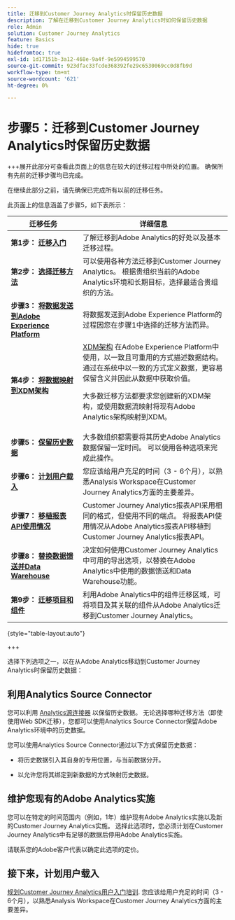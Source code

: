 ```yaml
---
title: 迁移到Customer Journey Analytics时保留历史数据
description: 了解在迁移到Customer Journey Analytics时如何保留历史数据
role: Admin
solution: Customer Journey Analytics
feature: Basics
hide: true
hidefromtoc: true
exl-id: 1d17151b-3a12-468e-9a4f-9e5994599570
source-git-commit: 923dfac33fcde368392fe29c6530069cc0d8fb9d
workflow-type: tm+mt
source-wordcount: '621'
ht-degree: 0%

---
```


# 步骤5：迁移到Customer Journey Analytics时保留历史数据

+++展开此部分可查看此页面上的信息在较大的迁移过程中所处的位置。 确保所有先前的迁移步骤均已完成。

在继续此部分之前，请先确保已完成所有以前的迁移任务。

此页面上的信息涵盖了步骤5，如下表所示：

| 迁移任务 | 详细信息 |
|---------|----------|
| **第1步： [迁移入门](/help/getting-started/cja-migration/cja-migration-getstarted.md)** | 了解迁移到Adobe Analytics的好处以及基本迁移过程。 |
| **第2步： [选择迁移方法](/help/getting-started/cja-migration/cja-migration-method.md)** | 可以使用各种方法迁移到Customer Journey Analytics。 根据贵组织当前的Adobe Analytics环境和长期目标，选择最适合贵组织的方法。 |
| **步骤3： [将数据发送到Adobe Experience Platform](/help/getting-started/cja-migration/cja-migration-send-to-platform.md)** | 将数据发送到Adobe Experience Platform的过程因您在步骤1中选择的迁移方法而异。 |
| **第4步： [将数据映射到XDM架构](/help/getting-started/cja-migration/cja-migration-xdm.md)** | [XDM架构](https://experienceleague.adobe.com/en/docs/experience-platform/xdm/home#xdm-schemas) 在Adobe Experience Platform中使用，以一致且可重用的方式描述数据结构。 通过在系统中以一致的方式定义数据，更容易保留含义并因此从数据中获取价值。<p>大多数迁移方法都要求您创建新的XDM架构，或使用数据流映射将现有Adobe Analytics架构映射到XDM。</p> |
| <span class="preview">**步骤5： [保留历史数据](/help/getting-started/cja-migration/cja-migration-historical-data.md)**</span> | <span class="preview">大多数组织都需要将其历史Adobe Analytics数据保留一定时间。 可以使用各种选项来完成此操作。</span> |
| **步骤6： [计划用户载入](/help/getting-started/cja-migration/cja-migration-onboarding.md)** | 您应该给用户充足的时间（3 - 6个月），以熟悉Analysis Workspace在Customer Journey Analytics方面的主要差异。 |
| **步骤7： [移植报表API使用情况](/help/getting-started/cja-migration/cja-migration-api.md)** | Customer Journey Analytics报表API采用相同的格式，但使用不同的端点。 将报表API使用情况从Adobe Analytics报表API移植到Customer Journey Analytics报表API。 |
| **步骤8： [替换数据馈送并Data Warehouse](/help/getting-started/cja-migration/cja-migration-export-options.md)** | 决定如何使用Customer Journey Analytics中可用的导出选项，以替换在Adobe Analytics中使用的数据馈送和Data Warehouse功能。 |
| **第9步： [迁移项目和组件](/help/getting-started/cja-migration/cja-migration-projects.md)** | 利用Adobe Analytics中的组件迁移区域，可将项目及其关联的组件从Adobe Analytics迁移到Customer Journey Analytics。 |

{style="table-layout:auto"}

+++

选择下列选项之一，以在从Adobe Analytics移动到Customer Journey Analytics时保留历史数据：

## 利用Analytics Source Connector

您可以利用 [Analytics源连接器](/help/data-ingestion/analytics.md) 以保留历史数据。 无论选择哪种迁移方法（即使使用Web SDK迁移），您都可以使用Analytics Source Connector保留Adobe Analytics环境中的历史数据。

您可以使用Analytics Source Connector通过以下方式保留历史数据：

* 将历史数据引入其自身的专用位置，与当前数据分开。

* 以允许您将其绑定到新数据的方式映射历史数据。 <!-- Possible? Explain -->

## 维护您现有的Adobe Analytics实施

您可以在特定的时间范围内（例如，1年）维护现有Adobe Analytics实施以及新的Customer Journey Analytics实施。 选择此选项时，您必须计划在Customer Journey Analytics中有足够的数据后停用Adobe Analytics实施。

请联系您的Adobe客户代表以确定此选项的定价。

## 接下来，计划用户载入

[规划Customer Journey Analytics用户入门培训](/help/getting-started/cja-migration/cja-migration-onboarding.md). 您应该给用户充足的时间（3 - 6个月），以熟悉Analysis Workspace在Customer Journey Analytics方面的主要差异。

